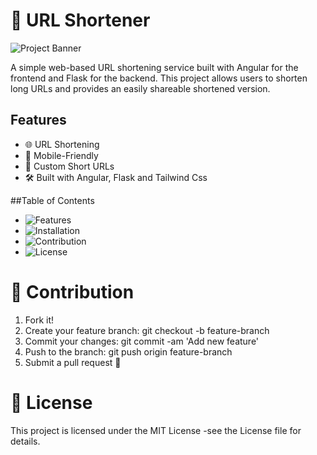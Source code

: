 # 🚀 URL Shortener

![Project Banner](https://github.com/Oluwafemi1x/url-shortener/blob/main/assets/banner.png)

  A simple web-based URL shortening service built 
  with Angular for the frontend and 
  Flask for the backend. 
  This project allows users to shorten 
  long URLs and provides an easily 
  shareable shortened version.

## Features

 - 🌐 URL Shortening
 - 📱  Mobile-Friendly
 - 🔗 Custom Short URLs
 - 🛠  Built with Angular, Flask and Tailwind Css

   
##Table of Contents

- ![Features](#features)
- ![Installation](#installation)
- ![Contribution](#contribution)
- ![License](#license)


# 🤝 Contribution

 1. Fork it!
 2. Create your feature branch: git checkout -b feature-branch
 3. Commit your changes: git commit -am 'Add new feature'
 4. Push to the branch: git push origin feature-branch
 5. Submit a pull request 🚀

    
# 📄 License

  This project is licensed under the MIT License -see the License file for details.

